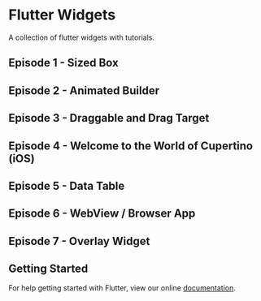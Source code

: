 # Flutter Widgets

A collection of flutter widgets with tutorials.

## Episode 1 - Sized Box

## Episode 2 - Animated Builder

## Episode 3 - Draggable and Drag Target

## Episode 4 - Welcome to the World of Cupertino (iOS)

## Episode 5 - Data Table

## Episode 6 - WebView / Browser App

## Episode 7 - Overlay Widget

## Getting Started

For help getting started with Flutter, view our online
[documentation](https://flutter.io/).
